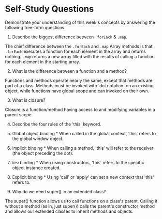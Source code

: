 # Self-Study Questions

Demonstrate your understanding of this week's concepts by answering the following free-form questions.

1. Describe the biggest difference between `.forEach` & `.map`.

  The chief difference between the `.forEach` and `.map` Array methods is that `.forEach` executes a function for each element in the array and returns nothing. `.map` returns a new array filled with the results of calling a function for each element in the starting array.

2. What is the difference between a function and a method?

  Functions and methods operate nearly the same, except that methods are part of a class. Methods must be invoked with 'dot notation' on an existing object, while functions have global scope and can invoked on their own.

3. What is closure?

  Closure is a function/method having access to and modifying variables in a parent scope.

4. Describe the four rules of the 'this' keyword.

  1. Global object binding
    * When called in the global context, 'this' refers to the global window object.
  2. Implicit binding
    * When calling a method, 'this' will refer to the receiver (the object preceding the dot).
  3. `New` binding
    * When using constructors, 'this' refers to the specific object instance created.
  4. Explicit binding
    * Using 'call' or 'apply' can set a new context that 'this' refers to.

5. Why do we need super() in an extended class?

  The super() function allows us to call functions on a class's parent. Calling it without a method (as in, just super()) calls the parent's constructor method and allows our extended classes to inherit methods and objects.
